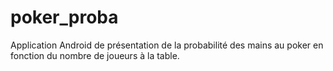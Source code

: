 poker_proba
===========

Application Android de présentation de la probabilité des mains au poker en fonction du nombre de joueurs à la table.
